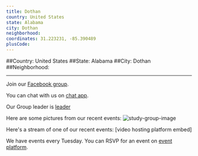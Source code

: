 ```yaml
---
title: Dothan
country: United States
state: Alabama
city: Dothan
neighborhood: 
coordinates: 31.223231, -85.390489
plusCode:
---
```


##Country: United States
##State: Alabama
##City: Dothan
##Neighborhood: 
*****
Join our [Facebook group](https://www.facebook.com/groups/free.code.camp.dothan).

You can chat with us on [chat app]().

Our Group leader is [leader]()

Here are some pictures from our recent events:
![study-group-image]()

Here's a stream of one of our recent events:
[video hosting platform embed]

We have events every Tuesday. You can RSVP for an event on [event platform]().
